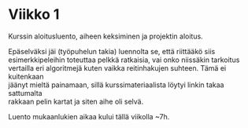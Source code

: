 # Viikko 1

Kurssin aloitusluento, aiheen keksiminen ja projektin aloitus.

Epäselväksi jäi (työpuhelun takia) luennolta se, että riittääkö siis  
esimerkkipeleihin toteuttaa pelkkä ratkaisia, vai onko niissäkin tarkoitus  
vertailla eri algoritmejä kuten vaikka reitinhakujen suhteen. Tämä ei kuitenkaan  
jäänyt mieltä painamaan, sillä kurssimateriaalista löytyi linkin takaa sattumalta  
rakkaan pelin kartat ja siten aihe oli selvä.

Luento mukaanlukien aikaa kului tällä viikolla ~7h.